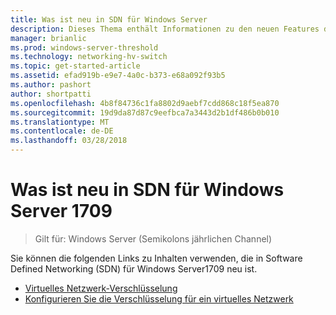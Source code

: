 ```yaml
---
title: Was ist neu in SDN für Windows Server
description: Dieses Thema enthält Informationen zu den neuen Features der Software Defined Networking für Windows Server1709
manager: brianlic
ms.prod: windows-server-threshold
ms.technology: networking-hv-switch
ms.topic: get-started-article
ms.assetid: efad919b-e9e7-4a0c-b373-e68a092f93b5
ms.author: pashort
author: shortpatti
ms.openlocfilehash: 4b8f84736c1fa8802d9aebf7cdd868c18f5ea870
ms.sourcegitcommit: 19d9da87d87c9eefbca7a3443d2b1df486b0b010
ms.translationtype: MT
ms.contentlocale: de-DE
ms.lasthandoff: 03/28/2018
---
```

# <a name="whats-new-in-sdn-for-windows-server-1709"></a>Was ist neu in SDN für Windows Server 1709

>Gilt für: Windows Server (Semikolons jährlichen Channel)

Sie können die folgenden Links zu Inhalten verwenden, die in Software Defined Networking \(SDN\) für Windows Server1709 neu ist.

- [Virtuelles Netzwerk-Verschlüsselung](vnet-encryption/sdn-vnet-encryption.md)
- [Konfigurieren Sie die Verschlüsselung für ein virtuelles Netzwerk](vnet-encryption/sdn-config-vnet-encryption.md)

